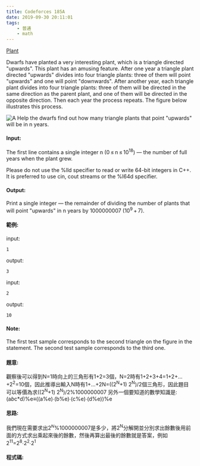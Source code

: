 ```yaml
---
title: Codeforces 185A
date: 2019-09-30 20:11:01
tags:
    - 普通
    - math
---
```

[Plant](https://codeforces.com/problemset/problem/185/A)

Dwarfs have planted a very interesting plant, which is a triangle directed "upwards". This plant has an amusing feature. After one year a triangle plant directed "upwards" divides into four triangle plants: three of them will point "upwards" and one will point "downwards". After another year, each triangle plant divides into four triangle plants: three of them will be directed in the same direction as the parent plant, and one of them will be directed in the opposite direction. Then each year the process repeats. The figure below illustrates this process.
<!-- more -->
![A](A.PNG)
Help the dwarfs find out how many triangle plants that point "upwards" will be in n years.
#### Input:
The first line contains a single integer n (0 ≤ n ≤ 10<sup>18</sup>) — the number of full years when the plant grew.

Please do not use the %lld specifier to read or write 64-bit integers in С++. It is preferred to use cin, cout streams or the %I64d specifier.
#### Output:
Print a single integer — the remainder of dividing the number of plants that will point "upwards" in n years by 1000000007 (10<sup>9</sup> + 7).
#### 範例:
input:
```
1
```
output:
```
3
```
input:
```
2
```
output:
```
10
```
#### Note:
The first test sample corresponds to the second triangle on the figure in the statement. The second test sample corresponds to the third one.

#### 題意:
觀察後可以得到N=1時向上的三角形有1+2=3個，N=2時有1+2+3+4=1+2+…+2<sup>2</sup>=10個，因此推導出輸入N時有1+…+2N=((2<sup>N</sup>+1) 2<sup>N</sup>)/2個三角形，因此題目可以等價為求((2<sup>N</sup>+1) 2<sup>N</sup>)/2%1000000007 
另外一個要知道的數學知識是:
(a*b*c*d)%e≡((a%e)∙(b%e)∙(c%e)∙(d%e))%e

#### 思路:
我們現在需要求出2<sup>𝑁</sup>%1000000007是多少，將2<sup>N</sup>分解開並分別求出餘數後用前面的方式求出乘起來後的餘數，然後再算出最後的餘數就是答案，例如2<sup>11</sup>=2<sup>8</sup>∙2<sup>2</sup>∙2<sup>1</sup>  

#### 程式碼:
<script src="https://gist.github.com/Daviswww/74951133f40de6bd5ff946f1de27f2f9.js"></script>


